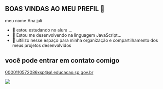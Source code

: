 ## BOAS VINDAS AO MEU PREFIL 👋

meu nome Ana juli

- 🔭 estou estudando no alura ...
- 🌱 Estou me desenvolvendo na linguagem JavaScript...
- 👯 ultilizo nesse espaço para minha organização e compartilhamento dos meus projetos desenvolvidos

## você pode entrar em contato comigo

0000110572086xsp@al.educacao.sp.gov.br

![](lhttps://i.gifer.com/ywI.mp4ink)

